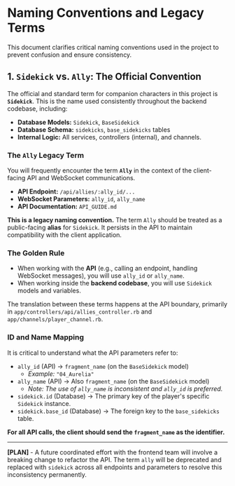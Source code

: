 # Naming Conventions and Legacy Terms

This document clarifies critical naming conventions used in the project to prevent confusion and ensure consistency.

## 1. `Sidekick` vs. `Ally`: The Official Convention

The official and standard term for companion characters in this project is **`Sidekick`**. This is the name used consistently throughout the backend codebase, including:

*   **Database Models:** `Sidekick`, `BaseSidekick`
*   **Database Schema:** `sidekicks`, `base_sidekicks` tables
*   **Internal Logic:** All services, controllers (internal), and channels.

### The `Ally` Legacy Term

You will frequently encounter the term **`Ally`** in the context of the client-facing API and WebSocket communications.

*   **API Endpoint:** `/api/allies/:ally_id/...`
*   **WebSocket Parameters:** `ally_id`, `ally_name`
*   **API Documentation:** `API_GUIDE.md`

**This is a legacy naming convention.** The term `Ally` should be treated as a public-facing **alias** for `Sidekick`. It persists in the API to maintain compatibility with the client application.

### The Golden Rule

*   When working with the **API** (e.g., calling an endpoint, handling WebSocket messages), you will use `ally_id` or `ally_name`.
*   When working inside the **backend codebase**, you will use `Sidekick` models and variables.

The translation between these terms happens at the API boundary, primarily in `app/controllers/api/allies_controller.rb` and `app/channels/player_channel.rb`.

### ID and Name Mapping

It is critical to understand what the API parameters refer to:

*   `ally_id` (API) -> `fragment_name` (on the `BaseSidekick` model)
    *   *Example:* `"04_Aurelia"`
*   `ally_name` (API) -> Also `fragment_name` (on the `BaseSidekick` model)
    *   *Note: The use of `ally_name` is inconsistent and `ally_id` is preferred.*
*   `sidekick.id` (Database) -> The primary key of the player's specific `Sidekick` instance.
*   `sidekick.base_id` (Database) -> The foreign key to the `base_sidekicks` table.

**For all API calls, the client should send the `fragment_name` as the identifier.**

---

**[PLAN]** - A future coordinated effort with the frontend team will involve a breaking change to refactor the API. The term `ally` will be deprecated and replaced with `sidekick` across all endpoints and parameters to resolve this inconsistency permanently.
